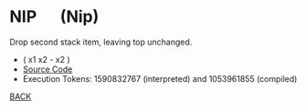 # NIP &emsp; (Nip)
Drop second stack item, leaving top unchanged.
* ( x1 x2 - x2 )
* [Source Code](../words/core_ext/Nip.cs)
* Execution Tokens: 1590832767 (interpreted) and 1053961855 (compiled)


[BACK](builtins.md#Nip)
